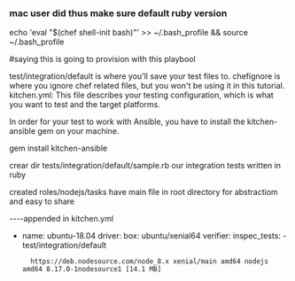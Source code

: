 ### mac user did thus make sure default ruby version
echo 'eval "$(chef shell-init bash)"' >> ~/.bash_profile && source ~/.bash_profile

#saying this is going to provision with this playbool

test/integration/default is where you'll save your test files to.
chefignore is where you ignore chef related files, but you won't be using it in this tutorial.
kitchen.yml: This file describes your testing configuration, which is what you want to test and the target platforms.

In order for your test to work with Ansible, you have to install the kitchen-ansible gem on your machine.

gem install kitchen-ansible



crear dir tests/integration/default/sample.rb
our integration tests written in ruby

created roles/nodejs/tasks
have main file in root directory for abstractiom and easy to share


----appended in kitchen.yml

- name: ubuntu-18.04
    driver:
    box: ubuntu/xenial64
  verifier:
      inspec_tests:
        - test/integration/default





        https://deb.nodesource.com/node_8.x xenial/main amd64 nodejs amd64 8.17.0-1nodesource1 [14.1 MB]
